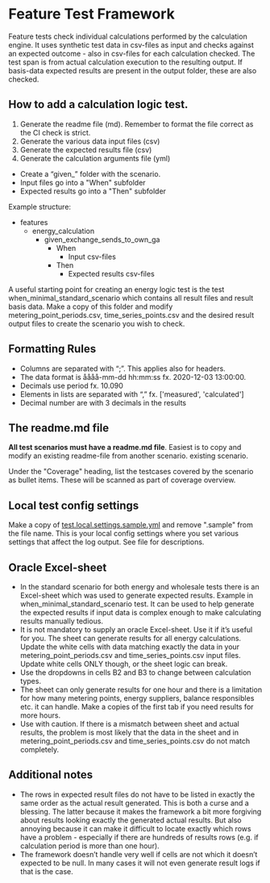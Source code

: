 # Feature Test Framework

Feature tests check individual calculations performed by the calculation engine. It uses synthetic test data in
csv-files as input and checks against an expected outcome - also in csv-files for each calculation checked. The test
span is from actual calculation execution to the resulting output. If basis-data expected results are present in the
output folder, these are also checked.

## How to add a calculation logic test.

1. Generate the readme file (md). Remember to format the file correct as the CI check is strict.
2. Generate the various data input files (csv)
3. Generate the expected results file (csv)
4. Generate the calculation arguments file (yml)

- Create a “given_” folder with the scenario.
- Input files go into a "When" subfolder
- Expected results go into a "Then" subfolder

Example structure:

- features
    - energy_calculation
        - given_exchange_sends_to_own_ga
            - When
                - Input csv-files
            - Then
                - Expected results csv-files

A useful starting point for creating an energy logic test is the test when_minimal_standard_scenario which contains all
result files and result basis data. Make a copy of this folder and modify metering_point_periods.csv,
time_series_points.csv and the desired result output files to create the scenario you wish to check.

## Formatting Rules

- Columns are separated with “;”. This applies also for headers.
- The data format is åååå-mm-dd hh:mm:ss fx. 2020-12-03 13:00:00.
- Decimals use period fx. 10.090
- Elements in lists are separated with “,” fx. ['measured', 'calculated']
- Decimal number are with 3 decimals in the results

## The readme.md file

**All test scenarios must have a readme.md file**. Easiest is to copy and modify an existing readme-file from another
scenario.
existing scenario.

Under the "Coverage" heading, list the testcases covered by the scenario as bullet items. These will be scanned as part
of coverage overview.

## Local test config settings

Make a copy of [test.local.settings.sample.yml](..%2Ftest.local.settings.sample.yml) and remove ".sample" from the file
name. This is your local config settings where you set various settings that affect the log output. See file for
descriptions.

## Oracle Excel-sheet

- In the standard scenario for both energy and wholesale tests there is an Excel-sheet which was used to generate
  expected results. Example in
  when_minimal_standard_scenario test. It can be used to help generate the expected results if input data is complex
  enough to make calculating results
  manually tedious.
- It is not mandatory to supply an oracle Excel-sheet. Use it if it’s useful for you. The sheet can generate results for
  all energy calculations. Update the white cells with data matching exactly the data
  in your metering_point_periods.csv and time_series_points.csv input files. Update white cells ONLY though, or the
  sheet
  logic can break.
- Use the dropdowns in cells B2 and B3 to change between calculation types.
- The sheet can only generate results for one hour and there is a limitation for how many metering points, energy
  suppliers, balance responsibles etc. it can handle. Make a copies of the first tab if you need results for more hours.
- Use with caution. If there is a mismatch between sheet and actual results, the problem is most likely that the data in
  the sheet and in metering_point_periods.csv and time_series_points.csv do not match completely.

## Additional notes

- The rows in expected result files do not have to be listed in exactly the same order as the actual result generated.
  This is both a curse and a blessing. The latter because it makes the framework a bit more forgiving about results
  looking exactly the generated actual results. But also annoying because it can make it difficult to locate exactly
  which
  rows have a problem - especially if there are hundreds of results rows (e.g. if calculation period is more than one
  hour).
- The framework doesn’t handle very well if cells are not which it doesn’t expected to be null. In many cases it will
  not
  even generate result logs if that is the case.
